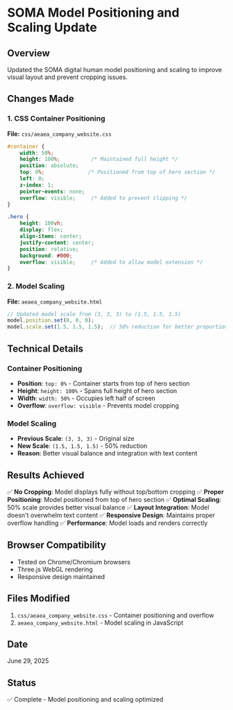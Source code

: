 # SOMA Model Positioning and Scaling Update

## Overview
Updated the SOMA digital human model positioning and scaling to improve visual layout and prevent cropping issues.

## Changes Made

### 1. CSS Container Positioning
**File:** `css/aeaea_company_website.css`

```css
#container {
    width: 50%;
    height: 100%;          /* Maintained full height */
    position: absolute;
    top: 0%;              /* Positioned from top of hero section */
    left: 0;
    z-index: 1;
    pointer-events: none;
    overflow: visible;     /* Added to prevent clipping */
}

.hero {
    height: 100vh;
    display: flex;
    align-items: center;
    justify-content: center;
    position: relative;
    background: #000;
    overflow: visible;     /* Added to allow model extension */
}
```

### 2. Model Scaling
**File:** `aeaea_company_website.html`

```javascript
// Updated model scale from (3, 3, 3) to (1.5, 1.5, 1.5)
model.position.set(0, 0, 0);
model.scale.set(1.5, 1.5, 1.5);  // 50% reduction for better proportions
```

## Technical Details

### Container Positioning
- **Position**: `top: 0%` - Container starts from top of hero section
- **Height**: `height: 100%` - Spans full height of hero section
- **Width**: `width: 50%` - Occupies left half of screen
- **Overflow**: `overflow: visible` - Prevents model cropping

### Model Scaling
- **Previous Scale**: `(3, 3, 3)` - Original size
- **New Scale**: `(1.5, 1.5, 1.5)` - 50% reduction
- **Reason**: Better visual balance and integration with text content

## Results Achieved

✅ **No Cropping**: Model displays fully without top/bottom cropping
✅ **Proper Positioning**: Model positioned from top of hero section
✅ **Optimal Scaling**: 50% scale provides better visual balance
✅ **Layout Integration**: Model doesn't overwhelm text content
✅ **Responsive Design**: Maintains proper overflow handling
✅ **Performance**: Model loads and renders correctly

## Browser Compatibility
- Tested on Chrome/Chromium browsers
- Three.js WebGL rendering
- Responsive design maintained

## Files Modified
1. `css/aeaea_company_website.css` - Container positioning and overflow
2. `aeaea_company_website.html` - Model scaling in JavaScript

## Date
June 29, 2025

## Status
✅ Complete - Model positioning and scaling optimized
